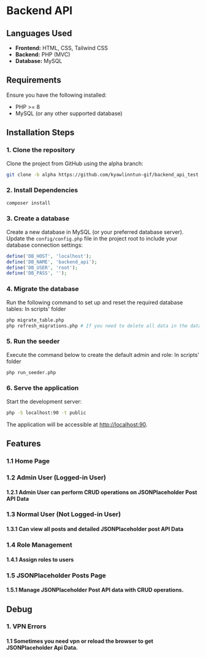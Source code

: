 # Backend API

## Languages Used
- **Frontend:** HTML, CSS, Tailwind CSS
- **Backend:** PHP (MVC)
- **Database:** MySQL

## Requirements
Ensure you have the following installed:
- PHP >= 8
- MySQL (or any other supported database)

## Installation Steps

### 1. Clone the repository
Clone the project from GitHub using the alpha branch:
```sh
git clone -b alpha https://github.com/kyawlinntun-gif/backend_api_test.git
```

### 2. Install Dependencies
```sh
composer install
```

### 3. Create a database
Create a new database in MySQL (or your preferred database server).  
Update the `config/config.php` file in the project root to include your database connection settings:
```php
define('DB_HOST', 'localhost');
define('DB_NAME', 'backend_api');
define('DB_USER', 'root');
define('DB_PASS', '');
```

### 4. Migrate the database
Run the following command to set up and reset the required database tables:
In scripts' folder
```sh
php migrate_table.php
php refresh_migrations.php # If you need to delete all data in the database.
```

### 5. Run the seeder
Execute the command below to create the default admin and role:
In scripts' folder
```sh
php run_seeder.php
```

### 6. Serve the application
Start the development server:
```sh
php -S localhost:90 -t public
```
The application will be accessible at [http://localhost:90](http://localhost:90).

## Features

### 1.1 Home Page

### 1.2 Admin User (Logged-in User)
#### 1.2.1 Admin User can perform CRUD operations on JSONPlaceholder Post API Data

### 1.3 Normal User (Not Logged-in User)
#### 1.3.1 Can view all posts and detailed JSONPlaceholder post API Data

### 1.4 Role Management
#### 1.4.1 Assign roles to users

### 1.5 JSONPlaceholder Posts Page 
#### 1.5.1 Manage JSONPlaceholder Post API data with CRUD operations.

## Debug
### 1. VPN Errors
#### 1.1 Sometimes you need vpn or reload the browser to get JSONPlaceholder Api Data.
